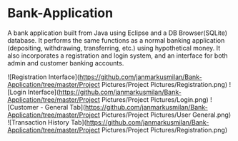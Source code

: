 # Bank-Application
A bank application built from Java using Eclipse and a DB Browser(SQLite) database. It performs the same functions as a normal banking application (depositing, withdrawing, transferring, etc.) using hypothetical money. It also incorporates a registration and login system, and an interface for both admin and customer banking accounts.

![Registration Interface](https://github.com/janmarkusmilan/Bank-Application/tree/master/Project Pictures/Project Pictures/Registration.png)
![Login Interface](https://github.com/janmarkusmilan/Bank-Application/tree/master/Project Pictures/Project Pictures/Login.png)
![Customer - General Tab](https://github.com/janmarkusmilan/Bank-Application/tree/master/Project Pictures/Project Pictures/User General.png)
![Transaction History Tab](https://github.com/janmarkusmilan/Bank-Application/tree/master/Project Pictures/Project Pictures/Registration.png)
